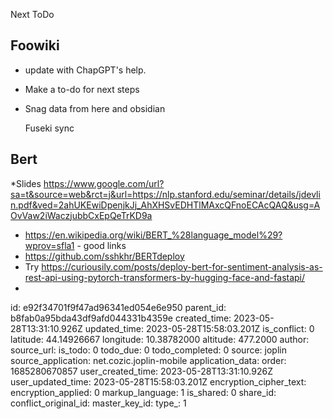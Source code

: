 Next ToDo

## Foowiki 

* update with ChapGPT's help.
* Make a to-do for next steps
* Snag data from here and obsidian

  Fuseki sync

  

## Bert

 *Slides https://www.google.com/url?sa=t&source=web&rct=j&url=https://nlp.stanford.edu/seminar/details/jdevlin.pdf&ved=2ahUKEwiDpenjkJj_AhXHSvEDHTlMAxcQFnoECAcQAQ&usg=AOvVaw2iWaczjubbCxEpQeTrKD9a
* https://en.wikipedia.org/wiki/BERT_%28language_model%29?wprov=sfla1 - good links
* https://github.com/sshkhr/BERTdeploy
* Try https://curiousily.com/posts/deploy-bert-for-sentiment-analysis-as-rest-api-using-pytorch-transformers-by-hugging-face-and-fastapi/
* 


id: e92f34701f9f47ad96341ed054e6e950
parent_id: b8fab0a95bda43df9afd044331b4359e
created_time: 2023-05-28T13:31:10.926Z
updated_time: 2023-05-28T15:58:03.201Z
is_conflict: 0
latitude: 44.14926667
longitude: 10.38782000
altitude: 477.2000
author: 
source_url: 
is_todo: 0
todo_due: 0
todo_completed: 0
source: joplin
source_application: net.cozic.joplin-mobile
application_data: 
order: 1685280670857
user_created_time: 2023-05-28T13:31:10.926Z
user_updated_time: 2023-05-28T15:58:03.201Z
encryption_cipher_text: 
encryption_applied: 0
markup_language: 1
is_shared: 0
share_id: 
conflict_original_id: 
master_key_id: 
type_: 1